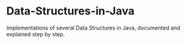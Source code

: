 # Data-Structures-in-Java
Implementations of several Data Structures in Java, documented and explained step by step.
